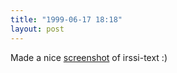 ```yaml
---
title: "1999-06-17 18:18"
layout: post
---
```

Made a nice [screenshot](/historical/screenshots) of irssi-text :)

